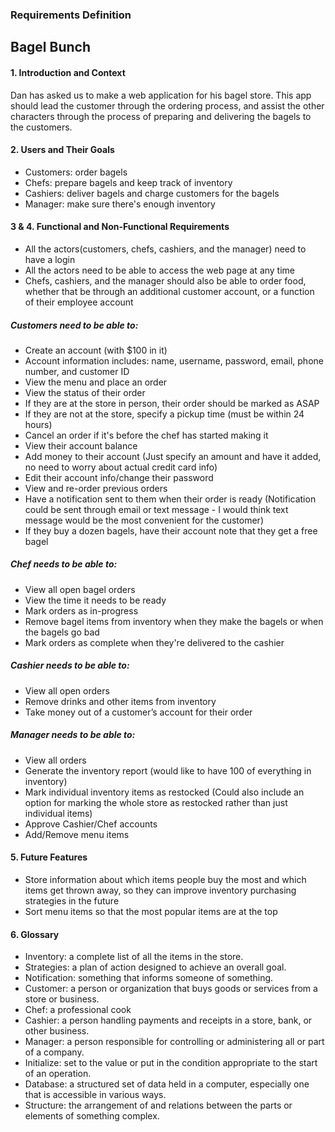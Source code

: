 ### Requirements Definition
## Bagel Bunch
#### 1. Introduction and Context
Dan has asked us to make a web application for his bagel store.
This app should lead the customer through the ordering process, 
and assist the other characters through the process of preparing 
and delivering the bagels to the customers.

#### 2. Users and Their Goals
- Customers: order bagels
- Chefs: prepare bagels and keep track of inventory
- Cashiers: deliver bagels and charge customers for the bagels
- Manager: make sure there's enough inventory

#### 3 & 4. Functional and Non-Functional Requirements
- All the actors(customers, chefs, cashiers, and the manager) need to have a login
- All the actors need to be able to access the web page at any time
- Chefs, cashiers, and the manager should also be able to order food, 
whether that be through an additional customer account, or a function of their employee account
##### Customers need to be able to:
- Create an account (with $100 in it)
- Account information includes: name, username, password, email, phone number, and customer ID
- View the menu and place an order
- View the status of their order
- If they are at the store in person, their order should be marked as ASAP
- If they are not at the store, specify a pickup time (must be within 24 hours)
- Cancel an order if it's before the chef has started making it
- View their account balance
- Add money to their account (Just specify an amount and have it added, no need to worry about actual credit card info)
- Edit their account info/change their password
- View and re-order previous orders
- Have a notification sent to them when their order is ready
(Notification could be sent through email or text message - 
I would think text message would be the most convenient for the customer)
- If they buy a dozen bagels, have their account note that they get a free bagel
##### Chef needs to be able to:
- View all open bagel orders
- View the time it needs to be ready
- Mark orders as in-progress
- Remove bagel items from inventory when they make the bagels or when the bagels go bad
- Mark orders as complete when they're delivered to the cashier
##### Cashier needs to be able to:
- View all open orders
- Remove drinks and other items from inventory
- Take money out of a customer’s account for their order
##### Manager needs to be able to:
- View all orders
- Generate the inventory report 
(would like to have 100 of everything in inventory)
- Mark individual inventory items as restocked 
(Could also include an option for marking the whole store as restocked rather than just individual items)
- Approve Cashier/Chef accounts
- Add/Remove menu items

#### 5. Future Features
- Store information about which items people buy the most and which items get thrown away, 
so they can improve inventory purchasing strategies in the future
- Sort menu items so that the most popular items are at the top

#### 6. Glossary
- Inventory: a complete list of all the items in the store.
- Strategies: a plan of action designed to achieve an overall goal.
- Notification: something that informs someone of something.
- Customer: a person or organization that buys goods or services from a store or business.
- Chef: a professional cook
- Cashier: a person handling payments and receipts in a store, bank, or other business.
- Manager: a person responsible for controlling or administering all or part of a company.
- Initialize: set to the value or put in the condition appropriate to the start of an operation.
- Database: a structured set of data held in a computer, especially one that is accessible in various ways.
- Structure: the arrangement of and relations between the parts or elements of something complex.
